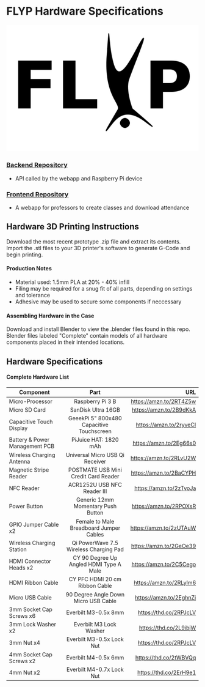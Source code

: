# FLYP Hardware Specifications

![logo](documentation/FLYP.png)

### [Backend Repository](https://github.com/CurtisGreen/FLYP-EC2-Repo/tree/master/backend)
* API called by the webapp and Raspberry Pi device


### [Frontend Repository](https://github.com/CurtisGreen/FLYP-EC2-Repo/tree/master/frontend)
* A webapp for professors to create classes and download attendance 


## Hardware 3D Printing Instructions

Download the most recent prototype .zip file and extract its contents. Import the .stl files to your 3D printer's software to generate G-Code and begin printing.

#### Production Notes
* Material used: 1.5mm PLA at 20% - 40% infill
* Filing may be required for a snug fit of all parts, depending on settings and tolerance
* Adhesive may be used to secure some components if neccessary

#### Assembling Hardware in the Case
Download and install Blender to view the .blender files found in this repo. Blender files labeled "Complete" contain models of all hardware components placed in their intended locations. 

## Hardware Specifications

#### Complete Hardware List
| Component        | Part           | URL  |
| ------------- |:-------------:| -----:|
| Micro-Processor | Raspberry Pi 3 B | https://amzn.to/2RT4Z5w |
| Micro SD Card | SanDisk Ultra 16GB | https://amzn.to/2B9dKkA |
| Capacitive Touch Display| GeeekPi 5" 800x480 Capacitive Touchscreen  | https://amzn.to/2ryveCI |
| Battery & Power Management PCB | PiJuice HAT: 1820 mAh | https://amzn.to/2Eg66s0 |
| Wireless Charging Antenna | Universal Micro USB Qi Receiver | https://amzn.to/2RLvU2W |
| Magnetic Stripe Reader | POSTMATE USB Mini Credit Card Reader | https://amzn.to/2BaCYPH |
| NFC Reader | ACR1252U USB NFC Reader III | https://amzn.to/2zTvoJa |
| Power Button | Generic 12mm Momentary Push Button | https://amzn.to/2RPOXsR |
| GPIO Jumper Cable x2 | Female to Male Breadboard Jumper Cables | https://amzn.to/2zUTAuW |
| Wireless Charging Station | Qi PowerWave 7.5 Wireless Charging Pad | https://amzn.to/2GeOe39 |
| HDMI Connector Heads x2 | CY 90 Degree Up Angled HDMI Type A Male | https://amzn.to/2C5Cego |
| HDMI Ribbon Cable | CY PFC HDMI 20 cm Ribbon Cable | https://amzn.to/2RLylm6 |
| Micro USB Cable | 90 Degree Angle Down Micro USB Cable | https://amzn.to/2EghnZi |
| 3mm Socket Cap Screws x6 | Everbilt M3-0.5x 8mm | https://thd.co/2RPJcLV |
| 3mm Lock Washer x2 | Everbilt M3 Lock Washer | https://thd.co/2L9ibjW |
| 3mm Nut x4 | Everbilt M3-0.5x Lock Nut | https://thd.co/2RPJcLV |
| 4mm Socket Cap Screws x2 | Everbilt M4-0.5x 6mm | https://thd.co/2tWBVQq |
| 4mm Nut x2 | Everbilt M4-0.7x Lock Nut | https://thd.co/2ErH9e1 |
